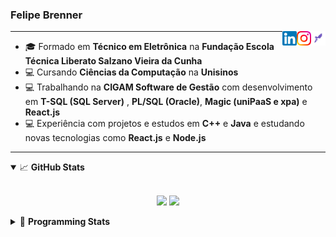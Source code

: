 <h3>Felipe Brenner</h3>

<a href="https://app.rocketseat.com.br/me/felipe-de-oliveira-brenner-conta-ignite" target="_blank" rel="nofollow"><img align="right" width="23rem" src="./assets/rocketseat.png" alt="Rocketseat: @felipe-de-oliveira-brenner-conta-ignite"/></a>
<a href="https://www.instagram.com/felipeobrenner/" target="_blank" rel="nofollow"><img align="right" width="23rem" src="./assets/instagram.png" alt="Instagram: @felipeobrenner"/></a>
<a href="https://www.linkedin.com/in/felipe-de-oliveira-brenner/" target="_blank" rel="nofollow"><img align="right" width="23rem" src="./assets/linkedin.png" alt="LinkedIn: @felipe-de-oliveira-brenner"/></a>

---

- 🎓 Formado em **Técnico em Eletrônica** na **Fundação Escola Técnica Liberato Salzano Vieira da Cunha**
- 💻 Cursando **Ciências da Computação** na **Unisinos**
- 💻 Trabalhando na **CIGAM Software de Gestão** com desenvolvimento em **T-SQL (SQL Server)** , **PL/SQL (Oracle)**, **Magic (uniPaaS e xpa)** e **React.js**
- 💻 Experiência com projetos e estudos em **C++** e **Java** e estudando novas tecnologias como **React.js** e **Node.js**

---

<details open>
  <summary>📈 <b>GitHub Stats</b></summary>
  <br>
  <p align="center">
  <img src="https://github-readme-stats.vercel.app/api?username=felipebrenner&show_icons=true&theme=dark"/>
  <img src="https://github-readme-stats.vercel.app/api/top-langs/?username=felipebrenner&layout=compact&theme=dark">
  </p>

</details>

<details>
  <summary>🤖 <b>Programming Stats</b></summary>
  <br/>

  <!--START_SECTION:waka-->
**🐱 My Github Data** 

> 🏆 486 Contributions in the Year 2021
 > 
> 📦 114.2 kB Used in Github's Storage 
 > 
> 🚫 Not Opted to Hire
 > 
> 📜 20 Public Repositories 
 > 
> 🔑 0 Private Repositories  
 > 
**I'm a Night 🦉** 

```text
🌞 Morning    39 commits     ██░░░░░░░░░░░░░░░░░░░░░░░   8.19% 
🌆 Daytime    123 commits    ██████░░░░░░░░░░░░░░░░░░░   25.84% 
🌃 Evening    291 commits    ███████████████░░░░░░░░░░   61.13% 
🌙 Night      23 commits     █░░░░░░░░░░░░░░░░░░░░░░░░   4.83%

```
📅 **I'm Most Productive on Sunday** 

```text
Monday       73 commits     ███░░░░░░░░░░░░░░░░░░░░░░   15.34% 
Tuesday      103 commits    █████░░░░░░░░░░░░░░░░░░░░   21.64% 
Wednesday    50 commits     ██░░░░░░░░░░░░░░░░░░░░░░░   10.5% 
Thursday     48 commits     ██░░░░░░░░░░░░░░░░░░░░░░░   10.08% 
Friday       27 commits     █░░░░░░░░░░░░░░░░░░░░░░░░   5.67% 
Saturday     60 commits     ███░░░░░░░░░░░░░░░░░░░░░░   12.61% 
Sunday       115 commits    ██████░░░░░░░░░░░░░░░░░░░   24.16%

```


📊 **This Week I Spent My Time On** 

```text
💬 Programming Languages: 
JavaScript               10 hrs 29 mins      █████████████░░░░░░░░░░░░   54.19% 
TypeScript               3 hrs 15 mins       ████░░░░░░░░░░░░░░░░░░░░░   16.78% 
JSON                     3 hrs 9 mins        ████░░░░░░░░░░░░░░░░░░░░░   16.34% 
Markdown                 2 hrs 4 mins        ██░░░░░░░░░░░░░░░░░░░░░░░   10.75% 
Other                    14 mins             ░░░░░░░░░░░░░░░░░░░░░░░░░   1.26%

🔥 Editors: 
VS Code                  19 hrs 22 mins      █████████████████████████   100.0%

🐱‍💻 Projects: 
www_CGFrontEnd           10 hrs 46 mins      ██████████████░░░░░░░░░░░   55.65% 
ignite-reactjs-perfreact 2 hrs 52 mins       ███░░░░░░░░░░░░░░░░░░░░░░   14.83% 
ignite-reactjs-desafios  2 hrs 22 mins       ███░░░░░░░░░░░░░░░░░░░░░░   12.29% 
www_CGFrontTemplate      1 hr 58 mins        ██░░░░░░░░░░░░░░░░░░░░░░░   10.19% 
ignite-reactjs-ignews    56 mins             █░░░░░░░░░░░░░░░░░░░░░░░░   4.88%

💻 Operating System: 
Linux                    18 hrs 50 mins      ████████████████████████░   97.28% 
Windows                  31 mins             ░░░░░░░░░░░░░░░░░░░░░░░░░   2.72%

```

**I Mostly Code in TypeScript** 

```text
TypeScript               8 repos             ██████████░░░░░░░░░░░░░░░   42.11% 
Java                     3 repos             ████░░░░░░░░░░░░░░░░░░░░░   15.79% 
CSS                      2 repos             ██░░░░░░░░░░░░░░░░░░░░░░░   10.53% 
Assembly                 1 repo              █░░░░░░░░░░░░░░░░░░░░░░░░   5.26% 
HTML                     1 repo              █░░░░░░░░░░░░░░░░░░░░░░░░   5.26%

```



 Last Updated on 10/08/2021
<!--END_SECTION:waka-->
</details>

